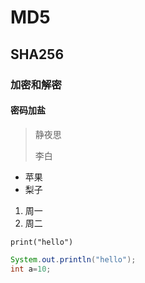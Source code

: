 # MD5

## SHA256

### 加密和解密

#### 密码加盐

> 静夜思
>
> 李白

- 苹果
- 梨子

1. 周一
2. 周二

`print("hello")`

```java
System.out.println("hello");
int a=10;
```





